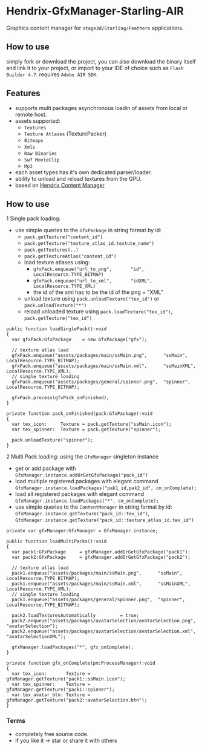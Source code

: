 # Hendrix-GfxManager-Starling-AIR
Graphics content manager for `stage3d/Starling/Feathers` applications.

## How to use
simply fork or download the project, you can also download the binary itself and link it
to your project, or import to your IDE of choice such as `Flash Builder 4.7`. requires `Adobe AIR SDK`.

## Features
- supports multi packages asynchronous loadin of assets from local or remote host.
- assets supported:
  - `Textures`
  - `Texture Atlases` (TexturePacker) 
  - `Bitmaps`
  - `Xmls`
  - `Raw Binaries`
  - `Swf MovieClip`
  - `Mp3`
- each asset types has it's own dedicated parser/loader.
- ability to unload and reload textures from the GPU.
- based on [Hendrix Content Manager](https://github.com/HendrixString/Hendrix-ContentManager-Air-as3)

## How to use
1 Single pack loading:

* use simple queries to the `GfxPackage` in string format by id:
  - `pack.getTexture("content_id")`
  - `pack.getTexture("texture_atlas_id.textute_name")`
  - `pack.getTextures(..)`
  - `pack.getTextureAtlas("content_id")`
  - load texture atlases using:
    - `gfxPack.enqueue("url_to_png",       "id",     LocalResource.TYPE_BITMAP)` 
    - `gfxPack.enqueue("url_to_xml",       "idXML", LocalResource.TYPE_XML)`
    - the id of the xml has to be the id of the png + "XML"
  - unload texture using `pack.unloadTexture("tex_id")` or `pack.unloadTexture("*")`
  - reload unloaded texture using `pack.loadTexture("tex_id")`, `pack.getTexture("tex_id")`
```
public function loadSinglePack():void
{      
  var gfxPack:GfxPackage    = new GfxPackage("gfx");
  
  // texture atlas load
  gfxPack.enqueue("assets/packages/main/ssMain.png",      "ssMain",     LocalResource.TYPE_BITMAP);
  gfxPack.enqueue("assets/packages/main/ssMain.xml",      "ssMainXML",  LocalResource.TYPE_XML);
  // single texture loading
  gfxPack.enqueue("assets/packages/general/spinner.png",  "spinner",    LocalResource.TYPE_BITMAP);
  
  gfxPack.process(gfxPack_onFinished);
}

private function pack_onFinished(pack:GfxPackage):void
{
  var tex_icon:     Texture = pack.getTexture("ssMain.icon");
  var tex_spinner:  Texture = pack.getTexture("spinner");
  
  pack.unloadTexture("spinner");
}

```

2 Multi Pack loading: using the `GfxManager` singleton instance

* get or add package with `GfxManager.instance.addOrGetGfxPackage("pack_id")`
* load multiple registered packages with elegant command `GfxManager.instance.loadPackages("pak1_id,pak2_id", cm_onComplete);`
* load all registered packages with elegant command `GfxManager.instance.loadPackages("*", cm_onComplete);`
* use simple queries to the `ContentManager` in string format by id:
`GfxManager.instance.getTexture("pack_id::tex_id")`, `GfxManager.instance.getTexture("pack_id::texture_atlas_id.tex_id")`

```
private var gfxManager:GfxManager = GfxManager.instance;

public function loadMultiPacks():void
{      
  var pack1:GfxPackage     = gfxManager.addOrGetGfxPackage("pack1");
  var pack2:GfxPackage     = gfxManager.addOrGetGfxPackage("pack2");
  
  // texture atlas load
  pack1.enqueue("assets/packages/main/ssMain.png",      "ssMain",     LocalResource.TYPE_BITMAP);
  pack1.enqueue("assets/packages/main/ssMain.xml",      "ssMainXML",  LocalResource.TYPE_XML);
  // single texture loading
  pack1.enqueue("assets/packages/general/spinner.png",  "spinner",    LocalResource.TYPE_BITMAP);  
  
  pack2.loadTexturesAutomatically         = true;
  pack2.enqueue("assets/packages/avatarSelection/avatarSelection.png", "avatarSelection");
  pack2.enqueue("assets/packages/avatarSelection/avatarSelection.xml", "avatarSelectionXML");
  
  gfxManager.loadPackages("*", gfx_onComplete);
}

private function gfx_onComplete(pm:ProcessManager):void
{
  var tex_icon:       Texture = gfxManager.getTexture("pack1::ssMain.icon");
  var tex_spinner:    Texture = gfxManager.getTexture("pack1::spinner");
  var tex_avatar_btn: Texture = gfxManager.getTexture("pack2::avatarSelection.btn");  
}
```

### Terms
* completely free source code.
* if you like it -> star or share it with others
